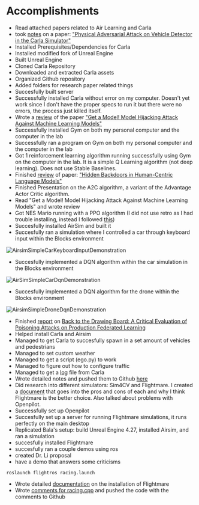 # Accomplishments
* Read attached papers related to Air Learning and Carla
* took [notes](https://github.com/wangfra27/HIL-Computer-Simulation-of-Intelligent-Cybersecurity/blob/main/Paper-Reading-Reports/Siddhant/%231%20Physical%20Adversarial%20Attack%20on%20Vehicle%20Detector%20in%20the%20Carla%20Simulator) on a paper: ["Physical Adversarial Attack on Vehicle Detector in the Carla Simulator"](https://arxiv.org/pdf/2007.16118.pdf)
* Installed Prerequisites/Dependencies for Carla
* Installed modified fork of Unreal Engine
* Built Unreal Engine
* Cloned Carla Repository
* Downloaded and extracted Carla assets
* Organized Github repository
* Added folders for research paper related things
* Succesfully built server
* Successfully installed Carla without error on my computer. Doesn't yet work since I don't have the proper specs to run it but there were no errors, the process just killed itself.
* Wrote a [review](https://github.com/wangfra27/HIL-Computer-Simulation-of-Intelligent-Cybersecurity/blob/main/Paper-Reading-Reports/Siddhant/%233_Get_A_Model!_Model_Hijacking_Attack_Against_Machine_Learning_Models.md) of the paper ["Get a Model! Model Hijacking Attack Against Machine Learning Models"](https://github.com/wangfra27/HIL-Computer-Simulation-of-Intelligent-Cybersecurity/blob/main/Summer%20Research%202022/Conference%20Papers/NDSS_2022/Get%20a%20Model!%20Model%20Hijacking%20Attack%20Against%20Machine%20Learning%20Models.pdf)
* Successfully installed Gym on both my personal computer and the computer in the lab
* Successfully ran a program on Gym on both my personal computer and the computer in the lab
* Got 1 reinforcement learning algorithm running successfully using Gym on the computer in the lab. It is a simple Q Learning algorithm (not deep learning). Does not use Stable Baselines.
* Finished [review](https://github.com/wangfra27/HIL-Computer-Simulation-of-Intelligent-Cybersecurity/blob/main/Paper-Reading-Reports/Siddhant/%232%20Hidden%20Backdoors%20in%20Human-Centric%20Language%20Models) of paper: ["Hidden Backdoors in Human-Centric Language Models"](https://github.com/wangfra27/HIL-Computer-Simulation-of-Intelligent-Cybersecurity/blob/main/Summer%20Research%202022/Conference%20Papers/ACM_CCS_2021/Hidden%20Backdoors%20in%20Human-Centric%20Language%20Models.pdf)
* Finished Presentation on the A2C algorithm, a variant of the Advantage Actor Critic algorithm.
*  Read "Get a Model! Model Hijacking Attack Against Machine Learning Models" and wrote review
* Got NES Mario running with a PPO algorithm (I did not use retro as I had trouble installing, instead I followed [this](https://pypi.org/project/gym-super-mario-bros/))
* Succesfully installed AirSim and built it
* Succesfully ran a simulation where I controlled a car through keyboard input within the Blocks environment

 ![AirsimSimpleCarKeyboardInputDemonstration](https://user-images.githubusercontent.com/52840861/174491451-7139de32-93e7-49e4-ba54-a94243bb6741.gif)
* Succesfully implemented a DQN algorithm within the car simulation in the Blocks environment

![AirSimSimpleCarDqnDemonstration](https://user-images.githubusercontent.com/52840861/174493893-7acba4f4-00cf-41f9-bd26-ab20aef7c81a.gif)

* Succesfully implemented a DQN algorithm for the drone within the Blocks environment

![AirsimSimpleDroneDqnDemonstration](https://user-images.githubusercontent.com/52840861/174494549-17a4541f-0977-4a65-84e9-7b23c50cccbf.gif)

* Finished [report](https://github.com/wangfra27/HIL-Computer-Simulation-of-Intelligent-Cybersecurity/blob/main/Paper-Reading-Reports/Siddhant/%234_Back_to_the_Drawing_Board:_A_Critical_Evaluation_of_Poisoning_Attacks_on_Production_Federated_Learning.md) on [Back to the Drawing Board: A Critical Evaluation of Poisoning Attacks on Production Federated Learning](https://github.com/wangfra27/HIL-Computer-Simulation-of-Intelligent-Cybersecurity/blob/main/Summer%20Research%202022/Conference%20Papers/IEEE%202022/Back%20to%20the%20Drawing%20Board%20A%20Critical%20Evaluation%20of%20Poisoning%20Attacks%20on%20Federated%20Learning%20.pdf)
* Helped install Carla and Airsim
* Managed to get Carla to succesfully spawn in a set amount of vehicles and pedestrians
* Managed to set custom weather
* Managed to get a script (ego.py) to work
* Managed to figure out how to configure traffic
* Managed to get a [log](https://github.com/wangfra27/HIL-Computer-Simulation-of-Intelligent-Cybersecurity/files/8978536/test1.log) file from Carla
* Wrote detailed notes and pushed them to Github [here](https://github.com/wangfra27/HIL-Computer-Simulation-of-Intelligent-Cybersecurity/blob/main/Notes/Siddhant-06-24-22.md)
* Did research into different simulators: Sim4CV and Flightmare. I created a [document](https://github.com/wangfra27/HIL-Computer-Simulation-of-Intelligent-Cybersecurity/blob/main/Progress%20Reports/Siddhant/ProgressReport6.md) that goes into the pros and cons of each and why I think Flightmare is the better choice. Also talked about problems with Openpilot.
* Successfully set up Openpilot
* Succesfully set up a server for running Flightmare simulations, it runs perfectly on the main desktop
* Replicated Bala's setup: build Unreal Engine 4.27, installed Airsim, and ran a simulation
* succesfully installed Flightmare
* succesfully ran a couple demos using ros
* created Dr. Li proposal
* have a demo that answers some criticisms
```
roslaunch flightros racing.launch
```
* Wrote detailed [documentation](https://github.com/wangfra27/HIL-Computer-Simulation-of-Intelligent-Cybersecurity/blob/main/Notes/FlightmareInstallation.md) on the installation of Flightmare
* Wrote [comments for racing.cpp](https://github.com/wangfra27/HIL-Computer-Simulation-of-Intelligent-Cybersecurity/blob/main/Notes/racing.cpp) and pushed the code with the comments to Github
